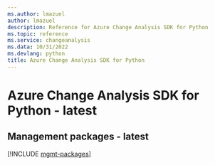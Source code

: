 ```yaml
---
ms.author: lmazuel
author: lmazuel
description: Reference for Azure Change Analysis SDK for Python
ms.topic: reference
ms.service: changeanalysis
ms.data: 10/31/2022
ms.devlang: python
title: Azure Change Analysis SDK for Python
---
```

# Azure Change Analysis SDK for Python - latest

## Management packages - latest
[!INCLUDE [mgmt-packages](change-analysis-mgmt-index.md)]